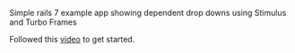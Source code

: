 Simple rails 7 example app showing dependent drop downs using Stimulus and Turbo Frames

Followed this [video](https://www.youtube.com/watch?v=ap551f2a_d0) to get started.
